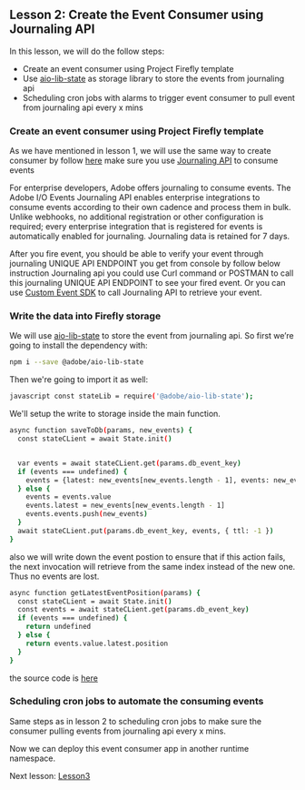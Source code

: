 ## Lesson 2: Create the Event Consumer using Journaling API

In this lesson, we will do the follow steps:
- Create an event consumer using Project Firefly template
- Use [aio-lib-state](https://github.com/adobe/aio-lib-state) as storage library to store the events from journaling api
- Scheduling cron jobs with alarms to trigger event consumer to pull event from journaling api every x mins

### Create an event consumer using Project Firefly template
As we have mentioned in lesson 1, we will use the same way to create consumer by follow [here](https://adobeio-codelabs-custom-events-adobedocs.project-helix.page/?src=/lessons/lesson1.html) make sure you use [Journaling API](https://www.adobe.io/apis/experienceplatform/events/docs.html#!adobedocs/adobeio-events/master/api/journaling_api.md) to consume events 

For enterprise developers, Adobe offers journaling to consume events. The Adobe I/O Events Journaling API enables enterprise integrations to consume events according to their own cadence and process them in bulk. Unlike webhooks, no additional registration or other configuration is required; every enterprise integration that is registered for events is automatically enabled for journaling. Journaling data is retained for 7 days.

After you fire event, you should be able to verify your event through journaling UNIQUE API ENDPOINT you get from console by follow below instruction Journaling api you could use Curl command or POSTMAN to call this journaling UNIQUE API ENDPOINT to see your fired event. Or you can use [Custom Event SDK](https://github.com/adobe/aio-lib-events) to call Journaling API to retrieve your event.


### Write the data into Firefly storage
We will use [aio-lib-state](https://github.com/adobe/aio-lib-state) to store the event from journaling api. So first we’re going to install the dependency with:
```bash
npm i --save @adobe/aio-lib-state
``` 
Then we're going to import it as well:
```bash
javascript const stateLib = require('@adobe/aio-lib-state');
``` 
We'll setup the write to storage inside the main function. 
```bash
async function saveToDb(params, new_events) {
  const stateCLient = await State.init()


  var events = await stateCLient.get(params.db_event_key) 
  if (events === undefined) {
    events = {latest: new_events[new_events.length - 1], events: new_events}
  } else {
    events = events.value
    events.latest = new_events[new_events.length - 1]
    events.events.push(new_events)
  }
  await stateCLient.put(params.db_event_key, events, { ttl: -1 })
}
``` 
also we will write down the event postion to ensure that if this action fails, the next invocation will retrieve from the same index instead of the new one. Thus no events are lost.
```bash
async function getLatestEventPosition(params) {
  const stateCLient = await State.init()
  const events = await stateCLient.get(params.db_event_key)
  if (events === undefined) {
    return undefined
  } else {
    return events.value.latest.position
  }
}
``` 
the source code is [here](https://github.com/AdobeDocs/adobeio-samples-journaling-events/blob/main/event-consumer/actions/event_consumer/index.js)

### Scheduling cron jobs to automate the consuming events
Same steps as in lesson 2 to scheduling cron jobs to make sure the consumer pulling events from journaling api every x mins. 

Now we can deploy this event consumer app in another runtime namespace. 

Next lesson: [Lesson3](lesson3.md)